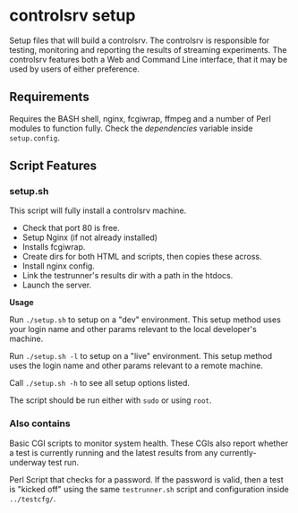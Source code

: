 # controlsrv setup

Setup files that will build a controlsrv. The controlsrv is responsible for testing, monitoring and reporting the results of streaming experiments. The controlsrv features both a Web and Command Line interface, that it may be used by users of either preference.

## Requirements
Requires the BASH shell, nginx, fcgiwrap, ffmpeg and a number of Perl modules to function fully. Check  the *dependencies* variable inside `setup.config`.

## Script Features

### setup.sh

This script will fully install a controlsrv machine.

* Check that port 80 is free.
* Setup Nginx (if not already installed)
* Installs fcgiwrap.
* Create dirs for both HTML and scripts, then copies these across.
* Install nginx config.
* Link the testrunner's results dir with a path in the htdocs.
* Launch the server.

**Usage**

Run `./setup.sh` to setup on a "dev" environment. This setup method uses your login name and other params relevant to the local developer's machine.

Run `./setup.sh -l` to setup on a "live" environment. This setup method uses the login name and other params relevant to a remote machine.

Call `./setup.sh -h` to see all setup options listed.

The script should be run either with `sudo` or using `root`.


### Also contains

Basic CGI scripts to monitor system health. These CGIs also report whether a test is currently running and the latest results from any currently-underway test run.

Perl Script that checks for a password. If the password is valid, then a test is "kicked off" using the same `testrunner.sh` script and configuration inside `../testcfg/`.


